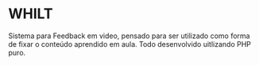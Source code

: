 # WHILT
Sistema para Feedback em video, pensado para ser utilizado como forma de fixar o conteúdo aprendido em aula. Todo desenvolvido uitlizando PHP puro.

